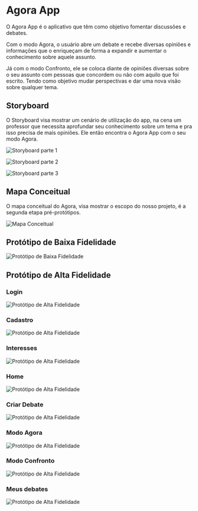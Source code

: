 # Agora App
O Agora App é o aplicativo que têm como objetivo fomentar discussões e debates.

Com o modo Agora, o usuário abre um debate e recebe diversas opiniões e informações que o enriqueçam de forma a expandir e aumentar o conhecimento sobre aquele assunto.

Já com o modo Confronto, ele se coloca diante de opiniões diversas sobre o seu assunto com pessoas que concordem ou não com aquilo que foi escrito. Tendo como objetivo mudar perspectivas e dar uma nova visão sobre qualquer tema.


## Storyboard 

O Storyboard visa mostrar um cenário de utilização do app, na cena um professor que necessita aprofundar seu conhecimento sobre um tema e pra isso precisa de mais opiniões. Ele então encontra o Agora App com o seu modo Agora. 

![Storyboard parte 1](Storyboard/imgs/storyboardpt1.jpg)

![Storyboard parte 2](Storyboard/imgs/storyboardpt2.jpg)

![Storyboard parte 3](Storyboard/imgs/storyboardpt3.jpg)


## Mapa Conceitual

O mapa conceitual do Agora, visa mostrar o escopo do nosso projeto, é a segunda etapa pré-protótipos.

![Mapa Conceitual](MapaConceitual/../Mapa%20Conceitual/Conceitual%20Map.png)


## Protótipo de Baixa Fidelidade

![Protótipo de Baixa Fidelidade](PrototipoBaixaFidelidade/imgs/AgoraBaixaFidelidade.png)


## Protótipo de Alta Fidelidade

### Login

![Protótipo de Alta Fidelidade](PrototipoAltaFidelidade/imgs/Login.png)

### Cadastro

![Protótipo de Alta Fidelidade](PrototipoAltaFidelidade/imgs/Cadastro.png)

### Interesses

![Protótipo de Alta Fidelidade](PrototipoAltaFidelidade/imgs/interesses.png)

### Home

![Protótipo de Alta Fidelidade](PrototipoAltaFidelidade/imgs/Home.png)

### Criar Debate

![Protótipo de Alta Fidelidade](PrototipoAltaFidelidade/imgs/Createdebate.png)

### Modo Agora

![Protótipo de Alta Fidelidade](PrototipoAltaFidelidade/imgs/AgoraMode.png)

### Modo Confronto

![Protótipo de Alta Fidelidade](PrototipoAltaFidelidade/imgs/ConfrontationMode.png)

### Meus debates

![Protótipo de Alta Fidelidade](PrototipoAltaFidelidade/imgs/Mydebates.png)




